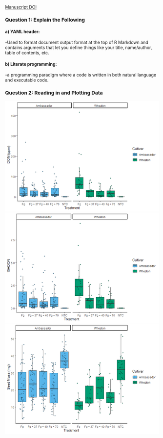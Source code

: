 [Manuscript DOI](https://doi.org/10.1094/PDIS-06-21-1253-RE)

### Question 1: Explain the Following

#### a) YAML header:

-Used to format document output format at the top of R Markdown and
contains arguments that let you define things like your title,
name/author, table of contents, etc.

#### b) Literate programming:

-a programming paradigm where a code is written in both natural language
and executable code.

### Question 2: Reading in and Plotting Data

![](Coding-Chalenge--4_files/figure-gfm/Q2%20setup-1.png)<!-- -->![](Coding-Chalenge--4_files/figure-gfm/Q2%20setup-2.png)<!-- -->![](Coding-Chalenge--4_files/figure-gfm/Q2%20setup-3.png)<!-- -->
